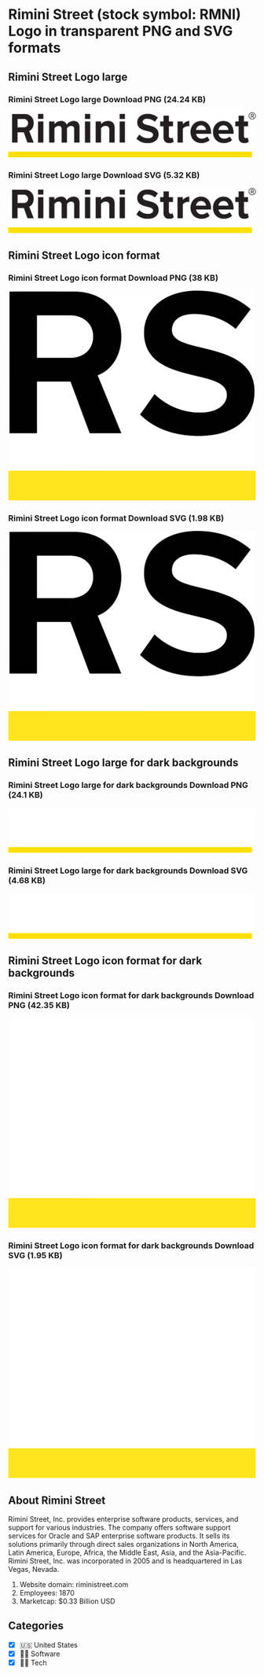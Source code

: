 # Rimini Street (stock symbol: RMNI) Logo in transparent PNG and SVG formats

## Rimini Street Logo large

### Rimini Street Logo large Download PNG (24.24 KB)

![Rimini Street Logo large Download PNG (24.24 KB)](/img/orig/RMNI_BIG-18b490c5.png)

### Rimini Street Logo large Download SVG (5.32 KB)

![Rimini Street Logo large Download SVG (5.32 KB)](/img/orig/RMNI_BIG-1be83557.svg)

## Rimini Street Logo icon format

### Rimini Street Logo icon format Download PNG (38 KB)

![Rimini Street Logo icon format Download PNG (38 KB)](/img/orig/RMNI-021f0d17.png)

### Rimini Street Logo icon format Download SVG (1.98 KB)

![Rimini Street Logo icon format Download SVG (1.98 KB)](/img/orig/RMNI-7c095cb4.svg)

## Rimini Street Logo large for dark backgrounds

### Rimini Street Logo large for dark backgrounds Download PNG (24.1 KB)

![Rimini Street Logo large for dark backgrounds Download PNG (24.1 KB)](/img/orig/RMNI_BIG.D-55aafb98.png)

### Rimini Street Logo large for dark backgrounds Download SVG (4.68 KB)

![Rimini Street Logo large for dark backgrounds Download SVG (4.68 KB)](/img/orig/RMNI_BIG.D-420167bc.svg)

## Rimini Street Logo icon format for dark backgrounds

### Rimini Street Logo icon format for dark backgrounds Download PNG (42.35 KB)

![Rimini Street Logo icon format for dark backgrounds Download PNG (42.35 KB)](/img/orig/RMNI.D-d2f5ebb4.png)

### Rimini Street Logo icon format for dark backgrounds Download SVG (1.95 KB)

![Rimini Street Logo icon format for dark backgrounds Download SVG (1.95 KB)](/img/orig/RMNI.D-6658c8fa.svg)

## About Rimini Street

Rimini Street, Inc. provides enterprise software products, services, and support for various industries. The company offers software support services for Oracle and SAP enterprise software products. It sells its solutions primarily through direct sales organizations in North America, Latin America, Europe, Africa, the Middle East, Asia, and the Asia-Pacific. Rimini Street, Inc. was incorporated in 2005 and is headquartered in Las Vegas, Nevada.

1. Website domain: riministreet.com
2. Employees: 1870
3. Marketcap: $0.33 Billion USD


## Categories
- [x] 🇺🇸 United States
- [x] 👨‍💻 Software
- [x] 👩‍💻 Tech
